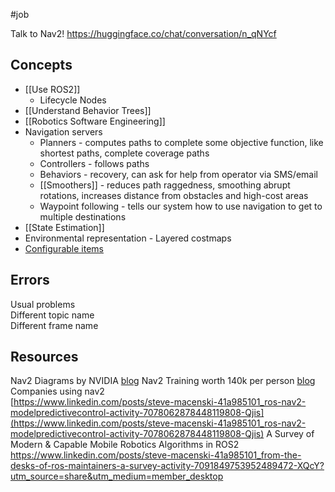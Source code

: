 #job 

Talk to Nav2!
https://huggingface.co/chat/conversation/n_qNYcf
## Concepts
* [[Use ROS2]]
	* Lifecycle Nodes
* [[Understand Behavior Trees]]
* [[Robotics Software Engineering]]
* Navigation servers
	* Planners - computes paths to complete some objective function, like shortest paths, complete coverage paths
	* Controllers - follows paths
	* Behaviors - recovery, can ask for help from operator via SMS/email
	* [[Smoothers]] - reduces path raggedness, smoothing abrupt rotations, increases distance from obstacles and high-cost areas
	* Waypoint following - tells our system how to use navigation to get to multiple destinations
* [[State Estimation]]
* Environmental representation - Layered costmaps
* [Configurable items](https://navigation.ros.org/configuration/index.html)
## Errors
Usual problems  
Different topic name  
Different frame name

## Resources
Nav2 Diagrams by NVIDIA [blog](https://docs.omniverse.nvidia.com/app_isaacsim/app_isaacsim/tutorial_ros2_navigation.html)
Nav2 Training worth 140k per person [blog](https://www.theconstructsim.com/ros2-navigation-training/?utm_source=youtu.be/BmyCi2lcdJY&utm_medium=Description)
Companies using nav2  
[https://www.linkedin.com/posts/steve-macenski-41a985101_ros-nav2-modelpredictivecontrol-activity-7078062878448119808-Qjis](https://www.linkedin.com/posts/steve-macenski-41a985101_ros-nav2-modelpredictivecontrol-activity-7078062878448119808-Qjis)
A Survey of Modern & Capable Mobile Robotics Algorithms in ROS2
https://www.linkedin.com/posts/steve-macenski-41a985101_from-the-desks-of-ros-maintainers-a-survey-activity-7091849753952489472-XQcY?utm_source=share&utm_medium=member_desktop
